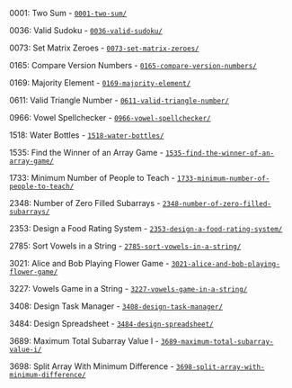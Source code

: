 0001: Two Sum - [`0001-two-sum/`](0001-two-sum/)

0036: Valid Sudoku - [`0036-valid-sudoku/`](0036-valid-sudoku/)

0073: Set Matrix Zeroes - [`0073-set-matrix-zeroes/`](0073-set-matrix-zeroes/)

0165: Compare Version Numbers - [`0165-compare-version-numbers/`](0165-compare-version-numbers/)

0169: Majority Element - [`0169-majority-element/`](0169-majority-element/)

0611: Valid Triangle Number - [`0611-valid-triangle-number/`](0611-valid-triangle-number/)

0966: Vowel Spellchecker - [`0966-vowel-spellchecker/`](0966-vowel-spellchecker/)

1518: Water Bottles - [`1518-water-bottles/`](1518-water-bottles/)

1535: Find the Winner of an Array Game - [`1535-find-the-winner-of-an-array-game/`](1535-find-the-winner-of-an-array-game/)

1733: Minimum Number of People to Teach - [`1733-minimum-number-of-people-to-teach/`](1733-minimum-number-of-people-to-teach/)

2348: Number of Zero Filled Subarrays - [`2348-number-of-zero-filled-subarrays/`](2348-number-of-zero-filled-subarrays/)

2353: Design a Food Rating System - [`2353-design-a-food-rating-system/`](2353-design-a-food-rating-system/)

2785: Sort Vowels in a String - [`2785-sort-vowels-in-a-string/`](2785-sort-vowels-in-a-string/)

3021: Alice and Bob Playing Flower Game - [`3021-alice-and-bob-playing-flower-game/`](3021-alice-and-bob-playing-flower-game/)

3227: Vowels Game in a String - [`3227-vowels-game-in-a-string/`](3227-vowels-game-in-a-string/)

3408: Design Task Manager - [`3408-design-task-manager/`](3408-design-task-manager/)

3484: Design Spreadsheet - [`3484-design-spreadsheet/`](3484-design-spreadsheet/)

3689: Maximum Total Subarray Value I - [`3689-maximum-total-subarray-value-i/`](3689-maximum-total-subarray-value-i/)

3698: Split Array With Minimum Difference - [`3698-split-array-with-minimum-difference/`](3698-split-array-with-minimum-difference/)